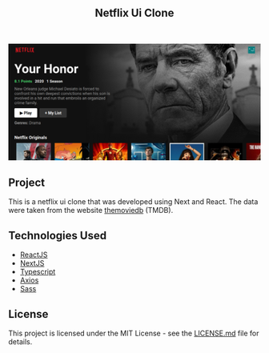 <h2 align="center">Netflix Ui Clone</h2>

<br />

<p align="center">
  <img alt="Netlfix Page" src="./public/Netflix.png" />
</p>

## Project

This is a netflix ui clone that was developed using Next and React. The data were taken from the website [themoviedb](themoviedb.org) (TMDB).

## Technologies Used

* [ReactJS](https://reactjs.org/)
* [NextJS](https://nextjs.org/)
* [Typescript](https://www.typescriptlang.org/)
* [Axios](https://axios-http.com/)
* [Sass](https://sass-lang.com/)

## License

This project is licensed under the MIT License - see the [LICENSE.md](https://github.com/GabrielCordeiroDev/react-netflix-ui-clone/blob/main/LICENSE) file for details.
